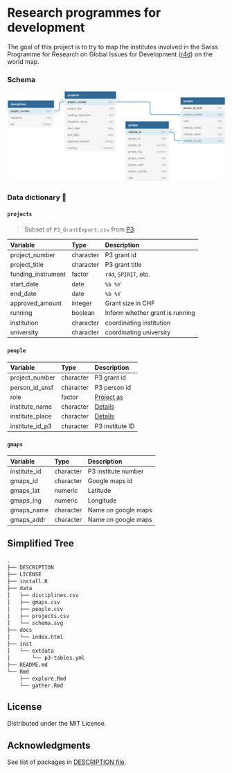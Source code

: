 
<!-- README.md is generated from README.Rmd. Please edit that file -->

# Research programmes for development

<!-- badges: start -->
<!-- badges: end -->

The goal of this project is to try to map the institutes involved in the
Swiss Programme for Research on Global Issues for Development
([r4d](http://www.r4d.ch/)) on the world map.

### Schema

![](./data/schema.svg)

### Data dictionary 🚧

#### `projects`

> Subset of `P3_GrantExport.csv` from
> [P3](http://p3.snf.ch/Pages/DataAndDocumentation.aspx).

| Variable            | Type      | Description                     |
|:--------------------|:----------|:--------------------------------|
| project\_number     | character | P3 grant id                     |
| project\_title      | character | P3 grant title                  |
| funding\_instrument | factor    | `r4d`, `SPIRIT`, etc.           |
| start\_date         | date      | `%b %Y`                         |
| end\_date           | date      | `%b %Y`                         |
| approved\_amount    | integer   | Grant size in CHF               |
| running             | boolean   | Inform whether grant is running |
| institution         | character | coordinating institution        |
| university          | character | coordinating university         |

#### `people`

| Variable          | Type      | Description          |
|:------------------|:----------|:---------------------|
| project\_number   | character | P3 grant id          |
| person\_id\_snsf  | character | P3 person id         |
| role              | factor    | [Project as](role)   |
| institute\_name   | character | [Details](instname)  |
| institute\_place  | character | [Details](instpalce) |
| institute\_id\_p3 | character | P3 institute ID      |

#### `gmaps`

| Variable      | Type      | Description         |
|:--------------|:----------|:--------------------|
| institute\_id | character | P3 institute number |
| gmaps\_id     | character | Google maps id      |
| gmaps\_lat    | numeric   | Latitude            |
| gmaps\_lng    | numeric   | Longitude           |
| gmaps\_name   | character | Name on google maps |
| gmaps\_addr   | character | Name on google maps |

## Simplified Tree

    .
    ├── DESCRIPTION
    ├── LICENSE
    ├── install.R
    ├── data
    │   ├── disciplines.csv
    │   ├── gmaps.csv
    │   ├── people.csv
    │   ├── projects.csv
    │   └── schema.svg
    ├── docs
    │   └── index.html
    ├── inst
    │   └── extdata
    │       └── p3-tables.yml
    ├── README.md
    └── Rmd
        ├── explore.Rmd
        └── gather.Rmd

## License

Distributed under the MIT License.

## Acknowledgments

See list of packages in [DESCRIPTION file](./DESCRIPTION).
